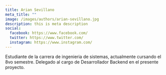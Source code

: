 ```yaml
---
title: Arian Sevillano
meta_title: ""
image: /images/authors/arian-sevillano.jpg
description: this is meta description
social:
  facebook: https://www.facebook.com/
  twitter: https://www.twitter.com/
  instagram: https://www.instagram.com/
---
```


Estudiante de la carrera de ingenieria de sistemas, actualmente cursando el 8vo semestre. Delegado al cargo de Desarrollador Backend en el presente proyecto.